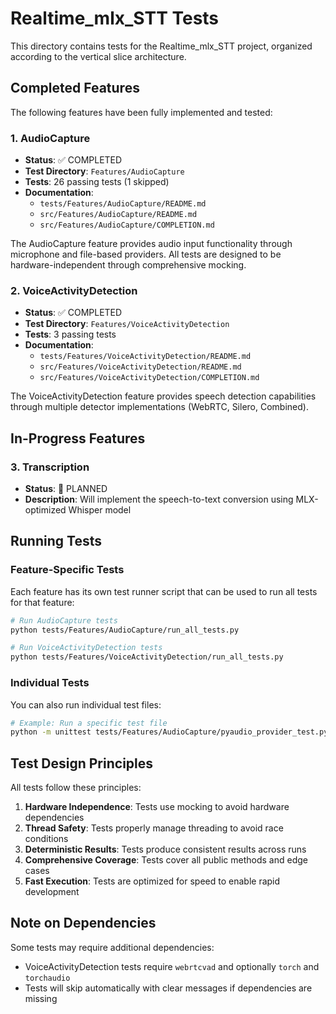 # Realtime_mlx_STT Tests

This directory contains tests for the Realtime_mlx_STT project, organized according to the vertical slice architecture.

## Completed Features

The following features have been fully implemented and tested:

### 1. AudioCapture
- **Status**: ✅ COMPLETED
- **Test Directory**: `Features/AudioCapture`
- **Tests**: 26 passing tests (1 skipped)
- **Documentation**: 
  - `tests/Features/AudioCapture/README.md`
  - `src/Features/AudioCapture/README.md`
  - `src/Features/AudioCapture/COMPLETION.md`

The AudioCapture feature provides audio input functionality through microphone and file-based providers. All tests are designed to be hardware-independent through comprehensive mocking.

### 2. VoiceActivityDetection
- **Status**: ✅ COMPLETED
- **Test Directory**: `Features/VoiceActivityDetection`
- **Tests**: 3 passing tests
- **Documentation**:
  - `tests/Features/VoiceActivityDetection/README.md`
  - `src/Features/VoiceActivityDetection/README.md`
  - `src/Features/VoiceActivityDetection/COMPLETION.md`

The VoiceActivityDetection feature provides speech detection capabilities through multiple detector implementations (WebRTC, Silero, Combined).

## In-Progress Features

### 3. Transcription
- **Status**: 🔄 PLANNED
- **Description**: Will implement the speech-to-text conversion using MLX-optimized Whisper model

## Running Tests

### Feature-Specific Tests

Each feature has its own test runner script that can be used to run all tests for that feature:

```bash
# Run AudioCapture tests
python tests/Features/AudioCapture/run_all_tests.py

# Run VoiceActivityDetection tests
python tests/Features/VoiceActivityDetection/run_all_tests.py
```

### Individual Tests

You can also run individual test files:

```bash
# Example: Run a specific test file
python -m unittest tests/Features/AudioCapture/pyaudio_provider_test.py
```

## Test Design Principles

All tests follow these principles:

1. **Hardware Independence**: Tests use mocking to avoid hardware dependencies
2. **Thread Safety**: Tests properly manage threading to avoid race conditions
3. **Deterministic Results**: Tests produce consistent results across runs
4. **Comprehensive Coverage**: Tests cover all public methods and edge cases
5. **Fast Execution**: Tests are optimized for speed to enable rapid development

## Note on Dependencies

Some tests may require additional dependencies:

- VoiceActivityDetection tests require `webrtcvad` and optionally `torch` and `torchaudio`
- Tests will skip automatically with clear messages if dependencies are missing